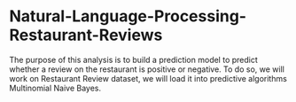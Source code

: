 # Natural-Language-Processing-Restaurant-Reviews
The purpose of this analysis is to build a prediction model to predict whether a review on the restaurant is positive or negative. To do so, we will work on Restaurant Review dataset, we will load it into predictive algorithms Multinomial Naive Bayes.
